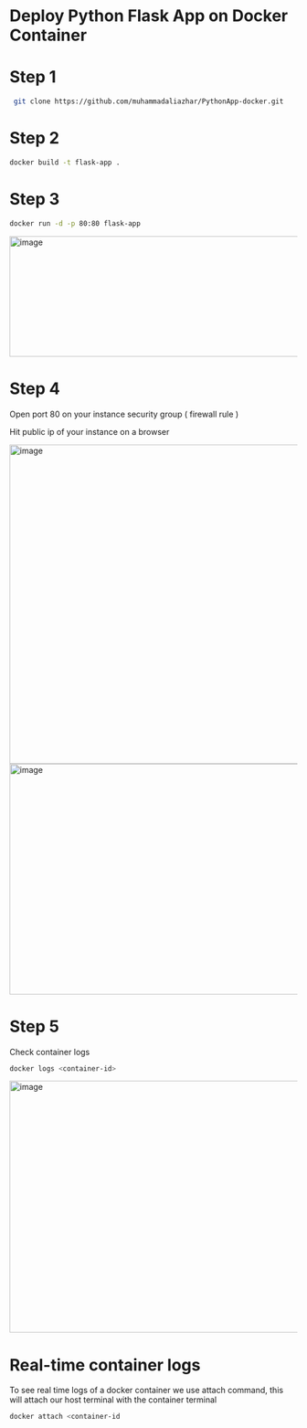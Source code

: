 # Deploy Python Flask App on Docker Container

# Step 1

```bash
 git clone https://github.com/muhammadaliazhar/PythonApp-docker.git
```

# Step 2

```bash
docker build -t flask-app .
```

# Step 3

```bash
docker run -d -p 80:80 flask-app
```

<img width="1666" height="211" alt="image" src="https://github.com/user-attachments/assets/5514175a-45c9-4883-be6a-f2dfc4f44056" />


# Step 4

Open port 80 on your instance security group ( firewall rule )

Hit public ip of your instance on a browser

<img width="1156" height="559" alt="image" src="https://github.com/user-attachments/assets/1f99809b-6798-4189-90cd-7f1dbe660990" />

<img width="582" height="404" alt="image" src="https://github.com/user-attachments/assets/26fa2eef-3551-450b-9d47-5cfa5f11ee7c" />

# Step 5

Check container logs
```bash
docker logs <container-id>
```

<img width="1513" height="441" alt="image" src="https://github.com/user-attachments/assets/8cbfdfc4-7020-4956-b3f7-c91ecd4cca86" />

# Real-time container logs
To see real time logs of a docker container we use attach command, this will attach our host terminal with the container terminal

```bash
docker attach <container-id
```








